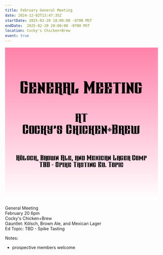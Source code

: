 ```yaml
---
title: February General Meeting
date: 2024-12-02T13:47:35Z
startDate: 2025-02-20 18:00:00 -0700 MST
endDate:  2025-02-20 20:00:00 -0700 MST
location: Cocky's Chicken+Brew
event: true
---
```


![image](event.png)
 
General Meeting  
February 20 6pm  
Cocky's Chicken+Brew  
Gauntlet: Kölsch, Brown Ale, and Mexican Lager  
Ed Topic: TBD - Spike Tasting  
  
Notes:  
  
  * prospective members welcome  
  

